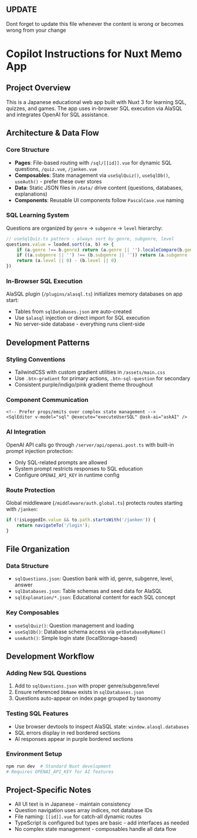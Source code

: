 ## UPDATE
Dont forget to update this file whenever the content is wrong or becomes wrong from your change

# Copilot Instructions for Nuxt Memo App

## Project Overview
This is a Japanese educational web app built with Nuxt 3 for learning SQL, quizzes, and games. The app uses in-browser SQL execution via AlaSQL and integrates OpenAI for SQL assistance.

## Architecture & Data Flow

### Core Structure
- **Pages**: File-based routing with `/sql/[[id]].vue` for dynamic SQL questions, `/quiz.vue`, `/janken.vue`
- **Composables**: State management via `useSqlQuiz()`, `useSqlDb()`, `useAuth()` - prefer these over stores
- **Data**: Static JSON files in `/data/` drive content (questions, databases, explanations)
- **Components**: Reusable UI components follow `PascalCase.vue` naming

### SQL Learning System
Questions are organized by `genre` → `subgenre` → `level` hierarchy:
```typescript
// useSqlQuiz.ts pattern - always sort by genre, subgenre, level
questions.value = loaded.sort((a, b) => {
    if (a.genre !== b.genre) return (a.genre || '').localeCompare(b.genre || '')
    if ((a.subgenre || '') !== (b.subgenre || '')) return (a.subgenre || '').localeCompare(b.subgenre || '')
    return (a.level || 0) - (b.level || 0)
})
```

### In-Browser SQL Execution
AlaSQL plugin (`/plugins/alasql.ts`) initializes memory databases on app start:
- Tables from `sqlDatabases.json` are auto-created
- Use `$alasql` injection or direct import for SQL execution
- No server-side database - everything runs client-side

## Development Patterns

### Styling Conventions
- TailwindCSS with custom gradient utilities in `/assets/main.css`
- Use `.btn-gradient` for primary actions, `.btn-sql-question` for secondary
- Consistent purple/indigo/pink gradient theme throughout

### Component Communication
```vue
<!-- Prefer props/emits over complex state management -->
<SqlEditor v-model="sql" @execute="executeUserSQL" @ask-ai="askAI" />
```

### AI Integration
OpenAI API calls go through `/server/api/openai.post.ts` with built-in prompt injection protection:
- Only SQL-related prompts are allowed
- System prompt restricts responses to SQL education
- Configure `OPENAI_API_KEY` in runtime config

### Route Protection
Global middleware (`/middleware/auth.global.ts`) protects routes starting with `/janken`:
```typescript
if (!isLoggedIn.value && to.path.startsWith('/janken')) {
    return navigateTo('/login');
}
```

## File Organization

### Data Structure
- `sqlQuestions.json`: Question bank with id, genre, subgenre, level, answer
- `sqlDatabases.json`: Table schemas and seed data for AlaSQL
- `sqlExplanation/*.json`: Educational content for each SQL concept

### Key Composables
- `useSqlQuiz()`: Question management and loading
- `useSqlDb()`: Database schema access via `getDatabaseByName()`
- `useAuth()`: Simple login state (localStorage-based)

## Development Workflow

### Adding New SQL Questions
1. Add to `sqlQuestions.json` with proper genre/subgenre/level
2. Ensure referenced `DbName` exists in `sqlDatabases.json`
3. Questions auto-appear on index page grouped by taxonomy

### Testing SQL Features
- Use browser devtools to inspect AlaSQL state: `window.alasql.databases`
- SQL errors display in red bordered sections
- AI responses appear in purple bordered sections

### Environment Setup
```bash
npm run dev  # Standard Nuxt development
# Requires OPENAI_API_KEY for AI features
```

## Project-Specific Notes

- All UI text is in Japanese - maintain consistency
- Question navigation uses array indices, not database IDs
- File naming: `[[id]].vue` for catch-all dynamic routes
- TypeScript is configured but types are basic - add interfaces as needed
- No complex state management - composables handle all data flow
